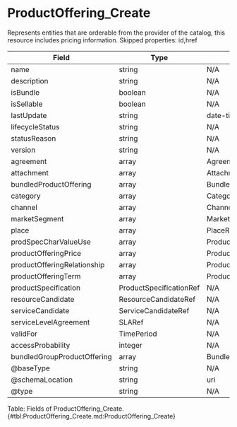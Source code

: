 <!--
    ATTENTION: This file was generated via gradle!
               Do NOT manually edit this file! Any such changes will be overwritten!
-->

# ProductOffering_Create

Represents entities that are orderable from the provider of the catalog, this resource includes pricing information.
Skipped properties: id,href

| Field | Type | Format | Required |
|-------|---|--------|---|
| name | string | N/A | Yes |
| description | string | N/A | No |
| isBundle | boolean | N/A | No |
| isSellable | boolean | N/A | No |
| lastUpdate | string | date-time | No |
| lifecycleStatus | string | N/A | No |
| statusReason | string | N/A | No |
| version | string | N/A | No |
| agreement | array | AgreementRef | No |
| attachment | array | AttachmentOrDocumentRef | No |
| bundledProductOffering | array | BundledProductOffering | No |
| category | array | CategoryRef | No |
| channel | array | ChannelRef | No |
| marketSegment | array | MarketSegmentRef | No |
| place | array | PlaceRef | No |
| prodSpecCharValueUse | array | ProductSpecificationCharacteristicValueUse | No |
| productOfferingPrice | array | ProductOfferingPriceRefOrValue | No |
| productOfferingRelationship | array | ProductOfferingRelationship | No |
| productOfferingTerm | array | ProductOfferingTerm | No |
| productSpecification | ProductSpecificationRef | N/A | No |
| resourceCandidate | ResourceCandidateRef | N/A | No |
| serviceCandidate | ServiceCandidateRef | N/A | No |
| serviceLevelAgreement | SLARef | N/A | No |
| validFor | TimePeriod | N/A | No |
| accessProbability | integer | N/A | No |
| bundledGroupProductOffering | array | BundledGroupProductOffering | No |
| \@baseType | string | N/A | No |
| \@schemaLocation | string | uri | No |
| \@type | string | N/A | No |

Table: Fields of ProductOffering_Create. {#tbl:ProductOffering_Create.md:ProductOffering_Create}
